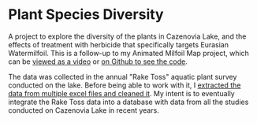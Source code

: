 # Plant Species Diversity

A project to explore the diversity of the plants in Cazenovia Lake, and the effects of treatment with herbicide that specifically targets Eurasian Watermilfoil. This is a follow-up to my Animated Milfoil Map project, which can be [viewed as a video](https://youtu.be/Xel6vyh29CY) or [on Github to see the code](https://github.com/kgilbert78/milfoil-viz).

The data was collected in the annual "Rake Toss" aquatic plant survey conducted on the lake. Before being able to work with it, I [extracted the data from multiple excel files and cleaned it](https://github.com/kgilbert78/rake-toss-data-cleaning). My intent is to eventually integrate the Rake Toss data into a database with data from all the studies conducted on Cazenovia Lake in recent years.